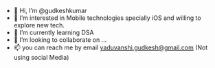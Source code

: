 - 👋 Hi, I’m @gudkeshkumar
- 👀 I’m interested in Mobile technologies specially iOS and willing to explore new tech.
- 🌱 I’m currently learning DSA
- 💞️ I’m looking to collaborate on ...
- 📫 you can reach me by email yaduvanshi.gudkesh@gmail.com (Not using social Media)

<!---
gudkeshkumar/gudkeshkumar is a ✨ special ✨ repository because its `README.md` (this file) appears on your GitHub profile.
You can click the Preview link to take a look at your changes.
--->
